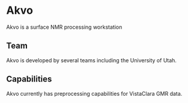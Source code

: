 # Akvo 
Akvo is a surface NMR processing workstation

## Team 
Akvo is developed by several teams including the University of Utah.

## Capabilities 
Akvo currently has preprocessing capabilities for VistaClara GMR data. 
